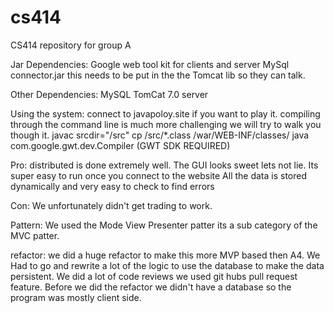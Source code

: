 # cs414
CS414 repository for group A

Jar Dependencies:
Google web tool kit for clients and server
MySql connector.jar this needs to be put in the the Tomcat lib so they can talk.

Other Dependencies:
MySQL
TomCat 7.0 server

Using the system:
connect to javapoloy.site if you want to play it.
compiling through the command line is much more challenging we will try to walk you though it.
javac srcdir="/src"
cp /src/*.class /war/WEB-INF/classes/
java com.google.gwt.dev.Compiler (GWT SDK REQUIRED)


Pro:
 distributed is done extremely well.
 The GUI looks sweet lets not lie.
 Its super easy to run once you connect to the website
 All the data is stored dynamically and very easy to check to find errors

Con:
 We unfortunately didn't get trading to work.

Pattern:
We used the Mode View Presenter patter its a sub category of the MVC patter.

refactor:
we did a huge refactor to make this more MVP based then A4. We Had to go and rewrite a lot of the logic to use the database to make
the data persistent. We did a lot of code reviews we used git hubs pull request feature. Before we did the refactor we didn't have a database
so the program was mostly client side. 
